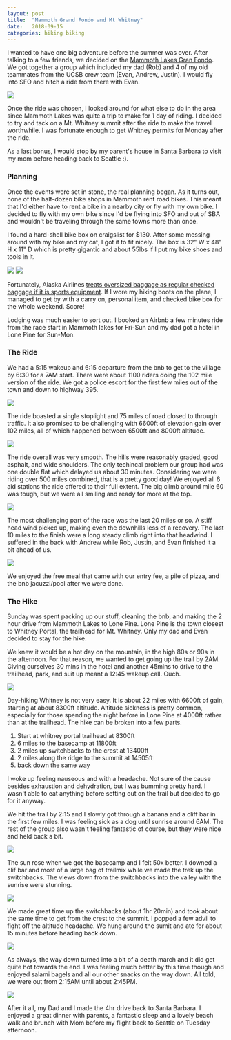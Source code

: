 ```yaml
---
layout: post
title:  "Mammoth Grand Fondo and Mt Whitney"
date:   2018-09-15
categories: hiking biking
---
```


I wanted to have one big adventure before the summer was over.
After talking to a few friends, we decided on the [Mammoth Lakes Gran Fondo](https://www.fallcentury.org/).
We got together a group which included my dad (Rob) and 4 of my old teammates from the UCSB crew team (Evan, Andrew, Justin).
I would fly into SFO and hitch a ride from there with Evan.

![](/images/mammoth/mammoth-gran-fondo-start-2.jpg)

Once the ride was chosen, I looked around for what else to do in the area since Mammoth Lakes was quite a trip to make for 1 day of riding.
I decided to try and tack on a Mt. Whitney summit after the ride to make the travel worthwhile.
I was fortunate enough to get Whitney permits for Monday after the ride.

As a last bonus, I would stop by my parent's house in Santa Barbara to visit my mom before heading back to Seattle :).

### Planning
Once the events were set in stone, the real planning began.
As it turns out, none of the half-dozen bike shops in Mammoth rent road bikes.
This meant that I'd either have to rent a bike in a nearby city or fly with my own bike.
I decided to fly with my own bike since I'd be flying into SFO and out of SBA and wouldn't be traveling through the same towns more than once.

I found a hard-shell bike box on craigslist for $130.
After some messing around with my bike and my cat, I got it to fit nicely.
The box is 32" W x 48" H x 11" D which is pretty gigantic and about 55lbs if I put my bike shoes and tools in it.

![](/images/mammoth/bike-box-1.jpg)
![](/images/mammoth/bike-box-2.jpg)

Fortunately, Alaska Airlines [treats oversized baggage as regular checked baggage if it is sports equipment](https://www.alaskaair.com/content/travel-info/baggage/special-baggage/traveling-with-sporting-equipment).
If I wore my hiking boots on the plane, I managed to get by with a carry on, personal item, and checked bike box for the whole weekend.
Score!

Lodging was much easier to sort out.
I booked an Airbnb a few minutes ride from the race start in Mammoth lakes for Fri-Sun and my dad got a hotel in Lone Pine for Sun-Mon.

### The Ride
We had a 5:15 wakeup and 6:15 departure from the bnb to get to the village by 6:30 for a 7AM start.
There were about 1100 riders doing the 102 mile version of the ride.
We got a police escort for the first few miles out of the town and down to highway 395.

![](/images/mammoth/mammoth-gran-fondo-start.jpg)

The ride boasted a single stoplight and 75 miles of road closed to through traffic.
It also promised to be challenging with 6600ft of elevation gain over 102 miles, all of which happened between 6500ft and 8000ft altitude.

![](/images/mammoth/mammoth-gran-fondo-ride-3.png)

The ride overall was very smooth.
The hills were reasonably graded, good asphalt, and wide shoulders.
The only techincal problem our group had was one double flat which delayed us about 30 minutes.
Considering we were riding over 500 miles combined, that is a pretty good day!
We enjoyed all 6 aid stations the ride offered to their full extent.
The big climb around mile 60 was tough, but we were all smiling and ready for more at the top.

![](/images/mammoth/mammoth-gran-fondo-ride-2.jpg)

The most challenging part of the race was the last 20 miles or so.
A stiff head wind picked up, making even the downhills less of a recovery.
The last 10 miles to the finish were a long steady climb right into that headwind.
I suffered in the back with Andrew while Rob, Justin, and Evan finished it a bit ahead of us.

![](/images/mammoth/mammoth-gran-fondo-ride-1.jpg)

We enjoyed the free meal that came with our entry fee, a pile of pizza, and the bnb jacuzzi/pool after we were done.

### The Hike
Sunday was spent packing up our stuff, cleaning the bnb, and making the 2 hour drive from Mammoth Lakes to Lone Pine.
Lone Pine is the town closest to Whitney Portal, the trailhead for Mt. Whitney.
Only my dad and Evan decided to stay for the hike.

We knew it would be a hot day on the mountain, in the high 80s or 90s in the afternoon.
For that reason, we wanted to get going up the trail by 2AM.
Giving ourselves 30 mins in the hotel and another 45mins to drive to the trailhead, park, and suit up meant a 12:45 wakeup call.
Ouch.

![](/images/mammoth/whitney-5.png)

Day-hiking Whitney is not very easy.
It is about 22 miles with 6600ft of gain, starting at about 8300ft altitude.
Altitude sickness is pretty common, especially for those spending the night before in Lone Pine at 4000ft rather than at the trailhead.
The hike can be broken into a few parts.
1. Start at whitney portal trailhead at 8300ft
2. 6 miles to the basecamp at 11800ft
3. 2 miles up switchbacks to the crest at 13400ft
4. 2 miles along the ridge to the summit at 14505ft
5. back down the same way

I woke up feeling nauseous and with a headache.
Not sure of the cause besides exhaustion and dehydration, but I was bumming pretty hard.
I wasn't able to eat anything before setting out on the trail but decided to go for it anyway.

We hit the trail by 2:15 and I slowly got through a banana and a cliff bar in the first few miles.
I was feeling sick as a dog until sunrise around 6AM.
The rest of the group also wasn't feeling fantastic of course, but they were nice and held back a bit.

![](/images/mammoth/whitney-1.jpg)

The sun rose when we got the basecamp and I felt 50x better.
I downed a clif bar and most of a large bag of trailmix while we made the trek up the switchbacks.
The views down from the switchbacks into the valley with the sunrise were stunning.

![](/images/mammoth/whitney-2.jpg)

We made great time up the switchbacks (about 1hr 20min) and took about the same time to get from the crest to the summit.
I popped a few advil to fight off the altitude headache.
We hung around the sumit and ate for about 15 minutes before heading back down.

![](/images/mammoth/whitney-3.jpg)

As always, the way down turned into a bit of a death march and it did get quite hot towards the end.
I was feeling much better by this time though and enjoyed salami bagels and all our other snacks on the way down.
All told, we were out from 2:15AM until about 2:45PM.

![](/images/mammoth/whitney-4.jpg)

After it all, my Dad and I made the 4hr drive back to Santa Barbara.
I enjoyed a great dinner with parents, a fantastic sleep and a lovely beach walk and brunch with Mom before my flight back to Seattle on Tuesday afternoon.
